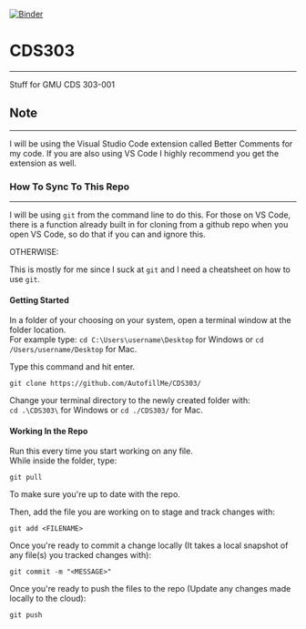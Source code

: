 [![Binder](https://mybinder.org/badge_logo.svg)](https://mybinder.org/v2/gh/AutofillMe/CDS303/HEAD)

# CDS303
---
Stuff for GMU CDS 303-001

## Note
---
I will be using the Visual Studio Code extension called Better Comments for my code. If you are also using VS Code I highly recommend you get the extension as well.

### How To Sync To This Repo
---

I will be using `git` from the command line to do this.  For those on VS Code, there is a function already built in for cloning from a github repo when you open VS Code, so do that if you can and ignore this.

OTHERWISE:

This is mostly for me since I suck at `git` and I need a cheatsheet on how to use `git`.

#### Getting Started

In a folder of your choosing on your system, open a terminal window at the folder location.\
For example type: `cd C:\Users\username\Desktop` for Windows or `cd /Users/username/Desktop` for Mac.

Type this command and hit enter.
```
git clone https://github.com/AutofillMe/CDS303/
```

Change your terminal directory to the newly created folder with:\
`cd .\CDS303\` for Windows or `cd ./CDS303/` for Mac.

#### Working In the Repo

Run this every time you start working on any file.\
While inside the folder, type:
```
git pull
```
To make sure you're up to date with the repo.

Then, add the file you are working on to stage and track changes with:
```
git add <FILENAME>
```

Once you're ready to commit a change locally (It takes a local snapshot of any file(s) you tracked changes with):
```
git commit -m "<MESSAGE>"
```

Once you're ready to push the files to the repo (Update any changes made locally to the cloud):
```
git push
```
